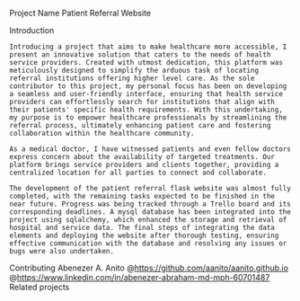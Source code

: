 Project Name
    Patient Referral Website

Introduction

    Introducing a project that aims to make healthcare more accessible, I present an innovative solution that caters to the needs of health service providers. Created with utmost dedication, this platform was meticulously designed to simplify the arduous task of locating referral institutions offering higher level care. As the sole contributor to this project, my personal focus has been on developing a seamless and user-friendly interface, ensuring that health service providers can effortlessly search for institutions that align with their patients' specific health requirements. With this undertaking, my purpose is to empower healthcare professionals by streamlining the referral process, ultimately enhancing patient care and fostering collaboration within the healthcare community.

    As a medical doctor, I have witnessed patients and even fellow doctors express concern about the availability of targeted treatments. Our platform brings service providers and clients together, providing a centralized location for all parties to connect and collaborate.

    The development of the patient referral flask website was almost fully completed, with the remaining tasks expected to be finished in the near future. Progress was being tracked through a Trello board and its corresponding deadlines. A mysql database has been integrated into the project using sqlalchemy, which enhanced the storage and retrieval of hospital and service data. The final steps of integrating the data elements and deploying the website after thorough testing, ensuring effective communication with the database and resolving any issues or bugs were also undertaken. 


Contributing
    Abenezer A. Anito
    @https://github.com/aanito/aanito.github.io
    @https://www.linkedin.com/in/abenezer-abraham-md-mph-60701487
    Related projects

